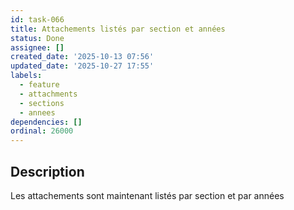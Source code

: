 ```yaml
---
id: task-066
title: Attachements listés par section et années
status: Done
assignee: []
created_date: '2025-10-13 07:56'
updated_date: '2025-10-27 17:55'
labels:
  - feature
  - attachments
  - sections
  - annees
dependencies: []
ordinal: 26000
---
```


## Description

<!-- SECTION:DESCRIPTION:BEGIN -->
Les attachements sont maintenant listés par section et par années
<!-- SECTION:DESCRIPTION:END -->

